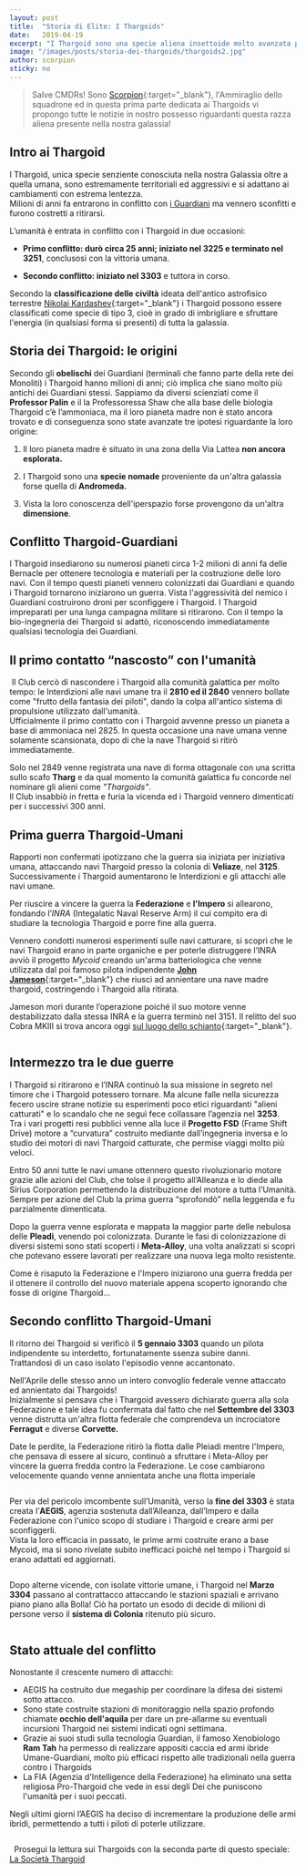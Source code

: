 ```yaml
---
layout: post
title:  "Storia di Elite: I Thargoids"
date:   2019-04-19
excerpt: "I Thargoid sono una specie aliena insettoide molto avanzata presente nella nostra Galassia da milioni di anni. E sono estremamente pericolosi"
image: "/images/posts/storia-dei-thargoids/thargoids2.jpg"
author: scorpion
sticky: no
---
```

> Salve CMDRs! Sono [Scorpion](https://my.playstation.com/profile/Scorpion01924){:target="_blank"}, l'Ammiraglio dello squadrone ed in questa prima parte dedicata ai Thargoids vi propongo tutte le notizie in nostro possesso riguardanti questa razza aliena presente nella nostra galassia!

## Intro ai Thargoid

I Thargoid, unica specie senziente conosciuta nella nostra Galassia oltre a quella umana, sono estremamente territoriali ed aggressivi e si adattano ai cambiamenti con
estrema lentezza.<br>
Milioni di anni fa entrarono in conflitto con [i Guardiani](/blog/i-guardiani/) ma vennero sconfitti e furono costretti a ritirarsi.

L’umanità è entrata in conflitto con i Thargoid in due occasioni:

* **Primo conflitto: durò circa 25 anni; iniziato nel 3225 e terminato nel 3251**, conclusosi con la vittoria umana.

* **Secondo conflitto: iniziato nel 3303** e tuttora in corso.

Secondo la **classificazione delle civiltà** ideata dell'antico astrofisico
terrestre [Nikolai Kardashev](https://it.wikipedia.org/wiki/Nikolaj_Karda%C5%A1%C3%ABv){:target="_blank"} i Thargoid possono essere classificati come specie di tipo 3, cioè in grado di imbrigliare e sfruttare l'energia (in qualsiasi forma si presenti) di tutta la galassia.

## Storia dei Thargoid: le origini

Secondo gli **obelischi** dei Guardiani (terminali che fanno parte della rete dei
Monoliti) i Thargoid hanno milioni di anni; ciò implica che siano molto più
antichi dei Guardiani stessi. Sappiamo da diversi scienziati come il **Professor Palin** e il la Professoressa Shaw che alla base delle biologia Thargoid c’è
l’ammoniaca, ma il loro pianeta madre non è stato ancora trovato e di conseguenza sono state avanzate tre ipotesi riguardante la loro origine:

1. Il loro pianeta madre è situato in una zona della Via Lattea **non ancora esplorata.**

2. I Thargoid sono una **specie nomade** proveniente da un'altra galassia forse quella di **Andromeda.**

3. Vista la loro conoscenza dell'iperspazio forse provengono da un'altra **dimensione**.

## Conflitto Thargoid-Guardiani

I Thargoid insediarono su numerosi pianeti circa 1-2 milioni di anni fa delle Bernacle per ottenere tecnologia e materiali per la costruzione delle loro navi.
Con il tempo questi pianeti vennero colonizzati dai Guardiani e quando i Thargoid tornarono iniziarono un guerra. Vista l'aggressività del nemico i Guardiani
costruirono droni per sconfiggere i Thargoid. I Thargoid impreparati per una lunga campagna militare si ritirarono. Con il tempo la bio-ingegneria dei
Thargoid si adattò, riconoscendo immediatamente qualsiasi tecnologia dei Guardiani.

## Il primo contatto “nascosto” con l'umanità

<span class="image fit"><img src="/images/posts/storia-dei-thargoids/tharg2.png" alt=""></span>
Il Club cercò di nascondere i Thargoid alla comunità galattica per molto tempo: le Interdizioni alle navi umane tra il **2810 ed il 2840** vennero bollate come "frutto della
fantasia dei piloti", dando la colpa all'antico sistema di propulsione utilizzato dall'umanità.<br>
Ufficialmente il primo contatto con i Thargoid avvenne presso un pianeta a base di ammoniaca nel 2825. In questa occasione una nave umana venne solamente scansionata, dopo di che la nave Thargoid si ritirò immediatamente.

Solo nel 2849 venne registrata una nave di forma ottagonale con una scritta sullo scafo **Tharg** e da qual momento la comunità galattica fu concorde nel nominare gli alieni come *"Thargoids"*.<br>
Il Club insabbiò in fretta e furia la vicenda ed i Thargoid vennero dimenticati per i successivi 300 anni.

## Prima guerra Thargoid-Umani

Rapporti non confermati ipotizzano che la guerra sia iniziata per iniziativa umana, attaccando navi Thargoid presso la colonia di **Veliaze**, nel **3125**.<br>
Successivamente i Thargoid aumentarono le Interdizioni e gli attacchi alle navi umane.

Per riuscire a vincere la guerra la **Federazione** e **l'Impero** si allearono, fondando l’*INRA* (Integalatic Naval Reserve Arm) il cui compito era di studiare la
tecnologia Thargoid e porre fine alla guerra.

Vennero condotti numerosi esperimenti sulle navi catturare, si scoprì che le navi Thargoid erano in parte organiche e per poterle distruggere l’INRA avviò il
progetto *Mycoid* creando un'arma batteriologica che venne utilizzata dal poi famoso pilota indipendente [**John Jameson**](https://elite-dangerous.fandom.com/wiki/John_Jameson){:target="_blank"} che riuscì ad annientare una nave madre thargoid, costringendo i Thargoid alla ritirata. 

Jameson morì durante l’operazione poiché il suo motore venne destabilizzato dalla stessa INRA e la guerra terminò nel 3151. Il relitto del suo Cobra MKIII si trova ancora oggi [sul luogo dello schianto](https://canonn.science/codex/cmdr-john-jameson-crashed-cobra-mkiii/){:target="_blank"}.

<span class="image fit"><img src="/images/posts/storia-dei-thargoids/John-Jameson-Crashed-Cobra.jpg" alt=""></span>

## Intermezzo tra le due guerre

I Thargoid si ritirarono e l’INRA continuò la sua missione in segreto nel timore che i Thargoid potessero tornare. Ma alcune falle nella sicurezza fecero uscire
strane notizie su esperimenti poco etici riguardanti "alieni catturati" e lo scandalo che ne seguì fece collassare l’agenzia nel **3253**.<br>
Tra i vari progetti resi pubblici venne alla luce il **Progetto FSD** (Frame Shift Drive) motore a “curvatura” costruito mediante dall’ingegneria inversa e lo studio dei motori di navi Thargoid catturate, che permise viaggi molto più veloci.

Entro 50 anni tutte le navi umane ottennero questo rivoluzionario motore grazie alle azioni del Club, che tolse il progetto all’Alleanza e lo diede alla Sirius Corporation permettendo la distribuzione del motore a tutta l’Umanità. Sempre per azione del Club la prima guerra “sprofondò” nella leggenda e fu parzialmente dimenticata.

Dopo la guerra venne esplorata e mappata la maggior parte delle nebulosa delle **Pleadi**, venendo poi colonizzata. Durante le fasi di colonizzazione di
diversi sistemi sono stati scoperti i **Meta-Alloy**, una volta analizzati si scoprì che potevano essere lavorati per realizzare una nuova lega molto resistente.

Come è risaputo la Federazione e l'Impero iniziarono una guerra fredda per il ottenere il controllo del nuovo materiale appena scoperto ignorando che fosse di
origine Thargoid…

## Secondo conflitto Thargoid-Umani

Il ritorno dei Thargoid si verificò il **5 gennaio 3303** quando un pilota indipendente su interdetto, fortunatamente ssenza subire danni.<br>
Trattandosi di un caso isolato l'episodio venne accantonato. 

Nell'Aprile delle stesso anno un intero convoglio federale venne attaccato ed annientato dai Thargoids!<br>
Inizialmente si pensava che i Thargoid avessero dichiarato guerra alla sola Federazione e tale idea fu confermata dal fatto che nel **Settembre del 3303** venne distrutta un'altra flotta federale che comprendeva un incrociatore **Ferragut** e diverse **Corvette.**

Date le perdite, la Federazione ritirò la flotta dalle Pleiadi mentre l'Impero, che pensava di essere al sicuro, continuò a sfruttare i Meta-Alloy per vincere la
guerra fredda contro la Federazione. Le cose cambiarono velocemente quando venne annientata anche una flotta imperiale

<div class="box alt">
    <div class="row 50% uniform">
        <div class="6u"><span class="image fit"><img src="{{ "/images/posts/storia-dei-thargoids/thargs.jpg" | prepend:site.baseurl }}" alt="" /></span></div>
        <div class="6u$"><span class="image fit"><img src="{{ "/images/posts/storia-dei-thargoids/thargs2.jpg" | prepend:site.baseurl }}" alt="" /></span></div>
    </div>
</div>

Per via del pericolo imcombente sull’Umanità, verso la **fine del 3303** è stata creata l’**AEGIS**, agenzia sostenuta dall’Alleanza, dall’Impero e dalla Federazione con
l'unico scopo di studiare i Thargoid e creare armi per sconfiggerli.<br>
Vista la loro efficacia in passato, le prime armi costruite erano a base Mycoid, ma si sono rivelate subito inefficaci poiché nel tempo i Thargoid si erano adattati ed aggiornati.

<div class="box alt">
    <div class="row 50% uniform">
        <div class="6u"><span class="image fit"><img src="{{ "/images/posts/storia-dei-thargoids/ax-multicannon.png" | prepend:site.baseurl }}" alt="" /></span></div>
        <div class="6u$"><span class="image fit"><img src="{{ "/images/posts/storia-dei-thargoids/ax-missile.jpg" | prepend:site.baseurl }}" alt="" /></span></div>
    </div>
</div>

Dopo alterne vicende, con isolate vittorie umane, i Thargoid nel **Marzo 3304** passano al contrattacco attaccando le stazioni spaziali e arrivano piano piano
alla Bolla! Ciò ha portato un esodo di decide di milioni di persone verso il **sistema di Colonia** ritenuto più sicuro.

<span class="image fit"><img src="/images/posts/storia-dei-thargoids/colonia.jpg" alt=""></span>

## Stato attuale del conflitto

Nonostante il crescente numero di attacchi:

- AEGIS ha costruito due megaship per coordinare la difesa dei sistemi sotto attacco.
- Sono state costruite stazioni di monitoraggio nella spazio profondo chiamate **occhio dell'aquila** per dare un pre-allarme su eventuali incursioni Thargoid nei sistemi indicati ogni settimana.
- Grazie ai suoi studi sulla tecnologia Guardian, il famoso Xenobiologo **Ram Tah**  ha permesso di realizzare appositi caccia ed armi ibride Umane-Guardiani, molto più efficaci rispetto alle tradizionali nella guerra contro i Thargoids
- La FIA (Agenzia d'Intelligence della Federazione) ha eliminato una setta religiosa Pro-Thargoid che vede in essi degli Dei che puniscono l'umanità per i suoi peccati.

Negli ultimi giorni l’AEGIS ha deciso di incrementare la produzione delle armi ibridi, permettendo a tutti i piloti di poterle utilizzare.

<span class="image fit"><img src="/images/posts/storia-dei-thargoids/for-humanity.jpg" alt=""></span>

<div class="box">
<i class="fa fa-hand-o-right fa-lg" aria-hidden="true" style="color: #f07b05;"></i> &nbsp; Prosegui la lettura sui Thargoids con la seconda parte di questo speciale: <a href="/blog/societa-targhoid/">La Società Thargoid</a>
</div>